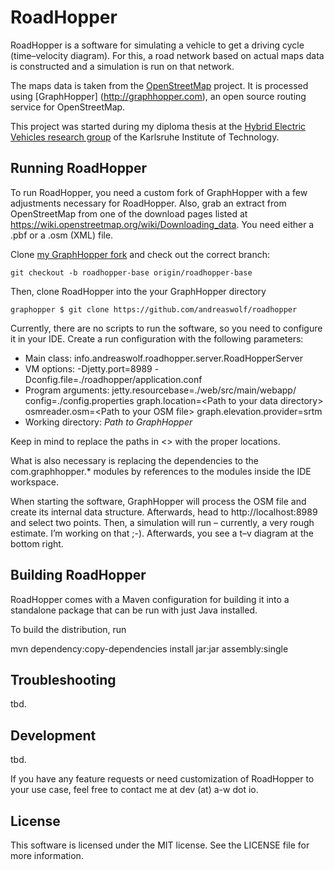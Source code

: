 RoadHopper
==========

RoadHopper is a software for simulating a vehicle to get a driving cycle (time–velocity diagram). For this, a road 
network based on actual maps data is constructed and a simulation is run on that network.

The maps data is taken from the [OpenStreetMap](http://openstreetmap.org) project. It is processed using [GraphHopper]
(http://graphhopper.com), an open source routing service for OpenStreetMap.

This project was started during my diploma thesis at the [Hybrid Electric Vehicles research group](http://www.eti.kit.edu/1071.php)
of the Karlsruhe Institute of Technology. 


Running RoadHopper
------------------

To run RoadHopper, you need a custom fork of GraphHopper with a few adjustments necessary for RoadHopper. Also, grab an
extract from OpenStreetMap from one of the download pages listed at https://wiki.openstreetmap.org/wiki/Downloading_data.
You need either a .pbf or a .osm (XML) file.

Clone [my GraphHopper fork](https://github.com/andreaswolf/graphhopper) and check out the correct branch:
 
    git checkout -b roadhopper-base origin/roadhopper-base

Then, clone RoadHopper into the your GraphHopper directory

    graphopper $ git clone https://github.com/andreaswolf/roadhopper

Currently, there are no scripts to run the software, so you need to configure it in your IDE. Create a run configuration
with the following parameters:

  * Main class: info.andreaswolf.roadhopper.server.RoadHopperServer
  * VM options: -Djetty.port=8989 -Dconfig.file=./roadhopper/application.conf
  * Program arguments: jetty.resourcebase=./web/src/main/webapp/ config=./config.properties graph.location=&lt;Path to your data directory&gt; osmreader.osm=&lt;Path to your OSM file&gt; graph.elevation.provider=srtm
  * Working directory: _Path to GraphHopper_

Keep in mind to replace the paths in &lt;&gt; with the proper locations.

What is also necessary is replacing the dependencies to the com.graphhopper.* modules by references to the modules inside
the IDE workspace.

When starting the software, GraphHopper will process the OSM file and create its internal data structure. Afterwards,
head to http://localhost:8989 and select two points. Then, a simulation will run – currently, a very rough estimate.
I’m working on that ;-). Afterwards, you see a t–v diagram at the bottom right.


Building RoadHopper
-------------------

RoadHopper comes with a Maven configuration for building it into a standalone package that can be run with just Java
installed.

To build the distribution, run

   mvn dependency:copy-dependencies install jar:jar assembly:single


Troubleshooting
---------------

tbd.


Development
-----------

tbd.

If you have any feature requests or need customization of RoadHopper to your use case, feel free to contact me at
dev (at) a-w dot io.


License
-------

This software is licensed under the MIT license. See the LICENSE file for more information.
